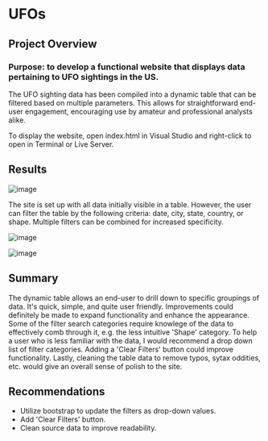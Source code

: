 # UFOs
## Project Overview
### Purpose: to develop a functional website that displays data pertaining to UFO sightings in the US.
The UFO sighting data has been compiled into a dynamic table that can be filtered based on multiple parameters. This allows for straightforward end-user engagement, encouraging use by amateur and professional analysts alike.

To display the website, open index.html in Visual Studio and right-click to open in Terminal or Live Server.

## Results
![image](https://user-images.githubusercontent.com/83254435/126101641-3f25c7ec-70ec-4ef7-ab8a-e4bd427ecc52.png)

The site is set up with all data initially visible in a table. However, the user can filter the table by the following criteria: date, city, state, country, or shape. Multiple filters can be combined for increased specificity.

![image](https://user-images.githubusercontent.com/83254435/126101665-3ad5f6c4-3726-4ea0-a7c5-844ec0aeeb81.png)

![image](https://user-images.githubusercontent.com/83254435/126101714-34513f57-d6ba-4f0e-a73f-7c986c1cf3be.png)

## Summary
The dynamic table allows an end-user to drill down to specific groupings of data. It's quick, simple, and quite user friendly. Improvements could definitely be made to expand functionality and enhance the appearance. Some of the filter search categories require knowlege of the data to effectively comb through it, e.g. the less intuitive 'Shape' category. To help a user who is less familiar with the data, I would recommend a drop down list of filter categories. Adding a 'Clear Filters' button could improve functionality. Lastly, cleaning the table data to remove typos, sytax oddities, etc. would give an overall sense of polish to the site.

## Recommendations
- Utilize bootstrap to update the filters as drop-down values. 
- Add 'Clear Filters' button.
- Clean source data to improve readability.
